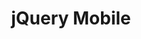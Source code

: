 ---
blog: https://blog.jquerymobile.com/
git: https://github.com/jquery/jquery-mobile
logohandle: jquerymobile
sort: jquerymobile
title: jQuery Mobile
twitter: https://x.com/jquerymobile
website: http://jquerymobile.com/
wikipedia: https://en.wikipedia.org/wiki/JQuery_Mobile
---